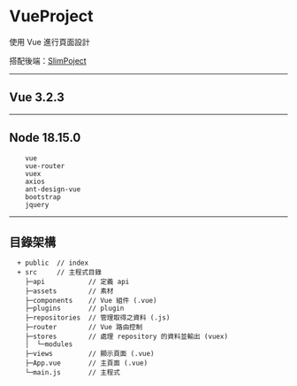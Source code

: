 # VueProject

使用 Vue 進行頁面設計

搭配後端：[SlimPoject](https://github.com/tk50486yui/SlimProject.git)

----
## Vue 3.2.3


----
## Node 18.15.0

``` 
    vue
    vue-router
    vuex
    axios
    ant-design-vue
    bootstrap
    jquery

``` 


----
## 目錄架構
```    
  + public  // index
  + src     // 主程式目錄
    ├─api           // 定義 api
    ├─assets        // 素材
    ├─components    // Vue 組件 (.vue)
    ├─plugins       // plugin
    ├─repositories  // 管理取得之資料 (.js)
    ├─router        // Vue 路由控制
    ├─stores        // 處理 repository 的資料並輸出 (vuex)
    │  └─modules
    ├─views         // 顯示頁面 (.vue)
    ├─App.vue       // 主頁面 (.vue)
    └─main.js       // 主程式
```